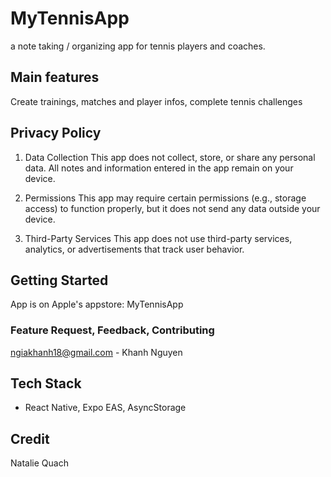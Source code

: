 # MyTennisApp

a note taking / organizing app for tennis players and coaches.

## Main features

Create trainings, matches and player infos, complete tennis challenges

## Privacy Policy

1. Data Collection
This app does not collect, store, or share any personal data. All notes and information entered in the app remain on your device.

2. Permissions
This app may require certain permissions (e.g., storage access) to function properly, but it does not send any data outside your device.

3. Third-Party Services
This app does not use third-party services, analytics, or advertisements that track user behavior.

## Getting Started

App is on Apple's appstore: MyTennisApp

### Feature Request, Feedback, Contributing

ngiakhanh18@gmail.com - Khanh Nguyen

## Tech Stack

- React Native, Expo EAS, AsyncStorage

## Credit

Natalie Quach
